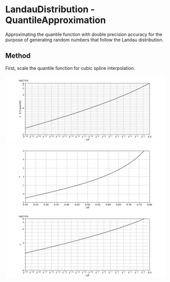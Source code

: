 # LandauDistribution - QuantileApproximation

Approximating the quantile function with double precision accuracy for the purpose of generating random numbers that follow the Landau distribution.

## Method

First, scale the quantile function for cubic spline interpolation.

![quantile 1](https://github.com/tk-yoshimura/LandauDistribution/blob/main/figures/quantile_1.svg)  
![quantile 2](https://github.com/tk-yoshimura/LandauDistribution/blob/main/figures/quantile_2.svg)  
![quantile 3](https://github.com/tk-yoshimura/LandauDistribution/blob/main/figures/quantile_3.svg)  